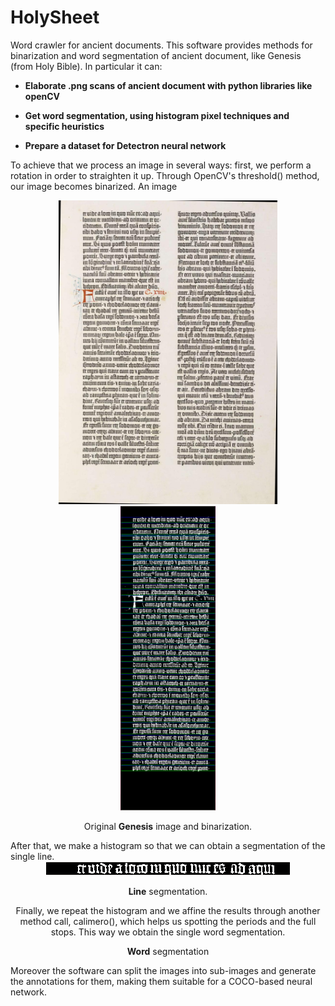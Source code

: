 # HolySheet
Word crawler for ancient documents. This software provides methods for binarization and word segmentation of ancient 
document, like Genesis (from Holy Bible). In particular it can:
                                    
- **Elaborate .png scans of ancient document with python libraries like openCV**
                                    
- **Get word segmentation, using histogram pixel techniques and specific heuristics**
                                    
- **Prepare a dataset for Detectron neural network**

To achieve that we process an image in several ways: first, we perform a rotation in order to straighten it up. Through 
OpenCV's threshold() method, our image becomes binarized. An image

<div align="center">

<div>
<img src="demoImages/Gut-24.png" width="350px" float="left"/>

<img src="demoImages/binarizedColumn.png" width="152px" float="right"/> 
</div>

Original <b>Genesis</b> image and binarization. 
</div>
After that, we make a histogram so that we can obtain a segmentation of the single line.
<div align="center">

<div>
<img src="demoImages/binarizedRow.png"/>

<b>Line</b> segmentation.
</div>
Finally, we repeat the histogram and we affine the results through another method call, calimero(), which helps us 
spotting the periods and the full stops. This way we obtain the single word segmentation.

<div align="center>
<img src="demoImages/binarizedWord.png"/>

<b>Word</b> segmentation

</div>

</div>

Moreover the software can split the images into sub-images and generate the annotations for them, making them suitable 
for a COCO-based neural network.